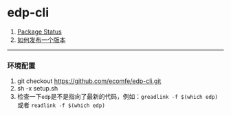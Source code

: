 edp-cli
=======

1. [Package Status](https://github.com/ecomfe/edp-cli/wiki/Package-Status)
2. [如何发布一个版本](#)

----

### 环境配置

1. git checkout https://github.com/ecomfe/edp-cli.git
2. sh -x setup.sh
3. 检查一下`edp`是不是指向了最新的代码，例如：`greadlink -f $(which edp)` 或者 `readlink -f $(which edp)`
